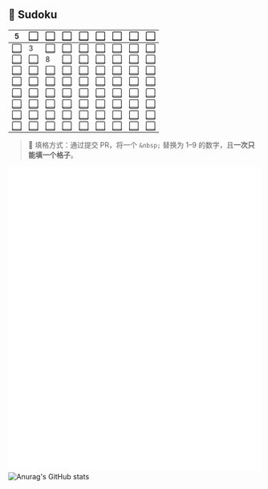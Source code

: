 ## 🧩 Sudoku


| 5 | [⬜](https://github.com/yunyinghua/yunyinghua/issues/new?title=sudoku%7Cset%7Cr1%7Cc2%7C) | [⬜](https://github.com/yunyinghua/yunyinghua/issues/new?title=sudoku%7Cset%7Cr1%7Cc3%7C) | [⬜](https://github.com/yunyinghua/yunyinghua/issues/new?title=sudoku%7Cset%7Cr1%7Cc4%7C) | [⬜](https://github.com/yunyinghua/yunyinghua/issues/new?title=sudoku%7Cset%7Cr1%7Cc5%7C) | [⬜](https://github.com/yunyinghua/yunyinghua/issues/new?title=sudoku%7Cset%7Cr1%7Cc6%7C) | [⬜](https://github.com/yunyinghua/yunyinghua/issues/new?title=sudoku%7Cset%7Cr1%7Cc7%7C) | [⬜](https://github.com/yunyinghua/yunyinghua/issues/new?title=sudoku%7Cset%7Cr1%7Cc8%7C) | [⬜](https://github.com/yunyinghua/yunyinghua/issues/new?title=sudoku%7Cset%7Cr1%7Cc9%7C) |  
|---|---|---|---|---|---|---|---|---|
| [⬜](https://github.com/yunyinghua/yunyinghua/issues/new?title=sudoku%7Cset%7Cr2%7Cc1%7C) | 3 | [⬜](https://github.com/yunyinghua/yunyinghua/issues/new?title=sudoku%7Cset%7Cr2%7Cc3%7C) | [⬜](https://github.com/yunyinghua/yunyinghua/issues/new?title=sudoku%7Cset%7Cr2%7Cc4%7C) | [⬜](https://github.com/yunyinghua/yunyinghua/issues/new?title=sudoku%7Cset%7Cr2%7Cc5%7C) | [⬜](https://github.com/yunyinghua/yunyinghua/issues/new?title=sudoku%7Cset%7Cr2%7Cc6%7C) | [⬜](https://github.com/yunyinghua/yunyinghua/issues/new?title=sudoku%7Cset%7Cr2%7Cc7%7C) | [⬜](https://github.com/yunyinghua/yunyinghua/issues/new?title=sudoku%7Cset%7Cr2%7Cc8%7C) | [⬜](https://github.com/yunyinghua/yunyinghua/issues/new?title=sudoku%7Cset%7Cr2%7Cc9%7C) |
| [⬜](https://github.com/yunyinghua/yunyinghua/issues/new?title=sudoku%7Cset%7Cr3%7Cc1%7C) | [⬜](https://github.com/yunyinghua/yunyinghua/issues/new?title=sudoku%7Cset%7Cr3%7Cc2%7C) | 8 | [⬜](https://github.com/yunyinghua/yunyinghua/issues/new?title=sudoku%7Cset%7Cr3%7Cc4%7C) | [⬜](https://github.com/yunyinghua/yunyinghua/issues/new?title=sudoku%7Cset%7Cr3%7Cc5%7C) | [⬜](https://github.com/yunyinghua/yunyinghua/issues/new?title=sudoku%7Cset%7Cr3%7Cc6%7C) | [⬜](https://github.com/yunyinghua/yunyinghua/issues/new?title=sudoku%7Cset%7Cr3%7Cc7%7C) | [⬜](https://github.com/yunyinghua/yunyinghua/issues/new?title=sudoku%7Cset%7Cr3%7Cc8%7C) | [⬜](https://github.com/yunyinghua/yunyinghua/issues/new?title=sudoku%7Cset%7Cr3%7Cc9%7C) |
| [⬜](https://github.com/yunyinghua/yunyinghua/issues/new?title=sudoku%7Cset%7Cr4%7Cc1%7C) | [⬜](https://github.com/yunyinghua/yunyinghua/issues/new?title=sudoku%7Cset%7Cr4%7Cc2%7C) | [⬜](https://github.com/yunyinghua/yunyinghua/issues/new?title=sudoku%7Cset%7Cr4%7Cc3%7C) | [⬜](https://github.com/yunyinghua/yunyinghua/issues/new?title=sudoku%7Cset%7Cr4%7Cc4%7C) | [⬜](https://github.com/yunyinghua/yunyinghua/issues/new?title=sudoku%7Cset%7Cr4%7Cc5%7C) | [⬜](https://github.com/yunyinghua/yunyinghua/issues/new?title=sudoku%7Cset%7Cr4%7Cc6%7C) | [⬜](https://github.com/yunyinghua/yunyinghua/issues/new?title=sudoku%7Cset%7Cr4%7Cc7%7C) | [⬜](https://github.com/yunyinghua/yunyinghua/issues/new?title=sudoku%7Cset%7Cr4%7Cc8%7C) | [⬜](https://github.com/yunyinghua/yunyinghua/issues/new?title=sudoku%7Cset%7Cr4%7Cc9%7C) |
| [⬜](https://github.com/yunyinghua/yunyinghua/issues/new?title=sudoku%7Cset%7Cr5%7Cc1%7C) | [⬜](https://github.com/yunyinghua/yunyinghua/issues/new?title=sudoku%7Cset%7Cr5%7Cc2%7C) | [⬜](https://github.com/yunyinghua/yunyinghua/issues/new?title=sudoku%7Cset%7Cr5%7Cc3%7C) | [⬜](https://github.com/yunyinghua/yunyinghua/issues/new?title=sudoku%7Cset%7Cr5%7Cc4%7C) | [⬜](https://github.com/yunyinghua/yunyinghua/issues/new?title=sudoku%7Cset%7Cr5%7Cc5%7C) | [⬜](https://github.com/yunyinghua/yunyinghua/issues/new?title=sudoku%7Cset%7Cr5%7Cc6%7C) | [⬜](https://github.com/yunyinghua/yunyinghua/issues/new?title=sudoku%7Cset%7Cr5%7Cc7%7C) | [⬜](https://github.com/yunyinghua/yunyinghua/issues/new?title=sudoku%7Cset%7Cr5%7Cc8%7C) | [⬜](https://github.com/yunyinghua/yunyinghua/issues/new?title=sudoku%7Cset%7Cr5%7Cc9%7C) |
| [⬜](https://github.com/yunyinghua/yunyinghua/issues/new?title=sudoku%7Cset%7Cr6%7Cc1%7C) | [⬜](https://github.com/yunyinghua/yunyinghua/issues/new?title=sudoku%7Cset%7Cr6%7Cc2%7C) | [⬜](https://github.com/yunyinghua/yunyinghua/issues/new?title=sudoku%7Cset%7Cr6%7Cc3%7C) | [⬜](https://github.com/yunyinghua/yunyinghua/issues/new?title=sudoku%7Cset%7Cr6%7Cc4%7C) | [⬜](https://github.com/yunyinghua/yunyinghua/issues/new?title=sudoku%7Cset%7Cr6%7Cc5%7C) | [⬜](https://github.com/yunyinghua/yunyinghua/issues/new?title=sudoku%7Cset%7Cr6%7Cc6%7C) | [⬜](https://github.com/yunyinghua/yunyinghua/issues/new?title=sudoku%7Cset%7Cr6%7Cc7%7C) | [⬜](https://github.com/yunyinghua/yunyinghua/issues/new?title=sudoku%7Cset%7Cr6%7Cc8%7C) | [⬜](https://github.com/yunyinghua/yunyinghua/issues/new?title=sudoku%7Cset%7Cr6%7Cc9%7C) |
| [⬜](https://github.com/yunyinghua/yunyinghua/issues/new?title=sudoku%7Cset%7Cr7%7Cc1%7C) | [⬜](https://github.com/yunyinghua/yunyinghua/issues/new?title=sudoku%7Cset%7Cr7%7Cc2%7C) | [⬜](https://github.com/yunyinghua/yunyinghua/issues/new?title=sudoku%7Cset%7Cr7%7Cc3%7C) | [⬜](https://github.com/yunyinghua/yunyinghua/issues/new?title=sudoku%7Cset%7Cr7%7Cc4%7C) | [⬜](https://github.com/yunyinghua/yunyinghua/issues/new?title=sudoku%7Cset%7Cr7%7Cc5%7C) | [⬜](https://github.com/yunyinghua/yunyinghua/issues/new?title=sudoku%7Cset%7Cr7%7Cc6%7C) | [⬜](https://github.com/yunyinghua/yunyinghua/issues/new?title=sudoku%7Cset%7Cr7%7Cc7%7C) | [⬜](https://github.com/yunyinghua/yunyinghua/issues/new?title=sudoku%7Cset%7Cr7%7Cc8%7C) | [⬜](https://github.com/yunyinghua/yunyinghua/issues/new?title=sudoku%7Cset%7Cr7%7Cc9%7C) |
| [⬜](https://github.com/yunyinghua/yunyinghua/issues/new?title=sudoku%7Cset%7Cr8%7Cc1%7C) | [⬜](https://github.com/yunyinghua/yunyinghua/issues/new?title=sudoku%7Cset%7Cr8%7Cc2%7C) | [⬜](https://github.com/yunyinghua/yunyinghua/issues/new?title=sudoku%7Cset%7Cr8%7Cc3%7C) | [⬜](https://github.com/yunyinghua/yunyinghua/issues/new?title=sudoku%7Cset%7Cr8%7Cc4%7C) | [⬜](https://github.com/yunyinghua/yunyinghua/issues/new?title=sudoku%7Cset%7Cr8%7Cc5%7C) | [⬜](https://github.com/yunyinghua/yunyinghua/issues/new?title=sudoku%7Cset%7Cr8%7Cc6%7C) | [⬜](https://github.com/yunyinghua/yunyinghua/issues/new?title=sudoku%7Cset%7Cr8%7Cc7%7C) | [⬜](https://github.com/yunyinghua/yunyinghua/issues/new?title=sudoku%7Cset%7Cr8%7Cc8%7C) | [⬜](https://github.com/yunyinghua/yunyinghua/issues/new?title=sudoku%7Cset%7Cr8%7Cc9%7C) |
| [⬜](https://github.com/yunyinghua/yunyinghua/issues/new?title=sudoku%7Cset%7Cr9%7Cc1%7C) | [⬜](https://github.com/yunyinghua/yunyinghua/issues/new?title=sudoku%7Cset%7Cr9%7Cc2%7C) | [⬜](https://github.com/yunyinghua/yunyinghua/issues/new?title=sudoku%7Cset%7Cr9%7Cc3%7C) | [⬜](https://github.com/yunyinghua/yunyinghua/issues/new?title=sudoku%7Cset%7Cr9%7Cc4%7C) | [⬜](https://github.com/yunyinghua/yunyinghua/issues/new?title=sudoku%7Cset%7Cr9%7Cc5%7C) | [⬜](https://github.com/yunyinghua/yunyinghua/issues/new?title=sudoku%7Cset%7Cr9%7Cc6%7C) | [⬜](https://github.com/yunyinghua/yunyinghua/issues/new?title=sudoku%7Cset%7Cr9%7Cc7%7C) | [⬜](https://github.com/yunyinghua/yunyinghua/issues/new?title=sudoku%7Cset%7Cr9%7Cc8%7C) | [⬜](https://github.com/yunyinghua/yunyinghua/issues/new?title=sudoku%7Cset%7Cr9%7Cc9%7C) |

 


> 🎯 填格方式：通过提交 PR，将一个 `&nbsp;` 替换为 1–9 的数字，且**一次只能填一个格子**。

![Metrics](/github-metrics.svg)  
![Anurag's GitHub stats](https://github-readme-stats.vercel.app/api?username=yunyinghua&show_icons=true&theme=tokyonight)
